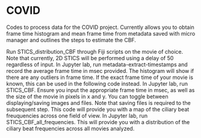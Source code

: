 # COVID

Codes to process data for the COVID project.
Currently allows you to obtain frame time histogram and mean frame time from metadata saved with micro manager and outlines the steps to estimate the CBF.

Run STICS_distribution_CBF through Fiji scripts on the movie of choice. Note that currently, 2D STICS will be performed using a delay of 50 regardless of input.
In Jupyter lab, run metadata-extract-timestamps and record the average frame time in msec provided. The histogram will show if there are any outliers in frame time. If the exact frame time of your movie is known, this can be used in the following code instead.
In Jupyter lab, run STICS_CBF. Ensure you input the appropriate frame time in msec, as well as the size of the movie in pixels in x and y. You can toggle between displaying/saving images and files. Note that saving files is required to the subsequent step. This code will provide you with a map of the ciliary beat freuquencies across one field of view.
In Jupyter lab, run STICS_CBF_all_frequencies. This will provide you with a distribution of the ciliary beat frequencies across all movies analyzed.
